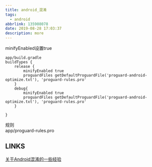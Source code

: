 ```yaml
---
title: android_混淆
tags:
  - android
abbrlink: 135908078
date: 2019-08-28 17:03:37
description: more
---
```


minifyEnabled设置true
```
app/build.gradle
buildTypes {
    release {
        minifyEnabled true
        proguardFiles getDefaultProguardFile('proguard-android-optimize.txt'), 'proguard-rules.pro'
    }
    debug{
        minifyEnabled true
        proguardFiles getDefaultProguardFile('proguard-android-optimize.txt'), 'proguard-rules.pro'
    }

}
```

规则  
app/proguard-rules.pro  

## LINKS
[关于Android混淆的一些经验](https://www.jianshu.com/p/cac416194a12)  
